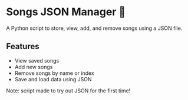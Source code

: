 # Songs JSON Manager 🎵  
A Python script to store, view, add, and remove songs using a JSON file.  

## Features  
- View saved songs  
- Add new songs  
- Remove songs by name or index  
- Save and load data using JSON

Note: script made to try out JSON for the first time!
